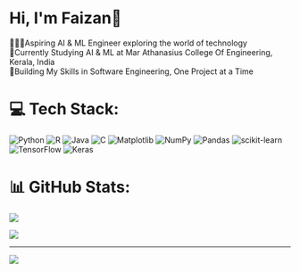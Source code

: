 # Hi, I'm Faizan👋
👨🏽‍💻Aspiring AI & ML Engineer exploring the world of technology<br>
🏫Currently Studying AI & ML at Mar Athanasius College Of Engineering, Kerala, India<br>
🎨Building My Skills in Software Engineering, One Project at a Time


# 💻 Tech Stack:
![Python](https://img.shields.io/badge/python-3670A0?style=for-the-badge&logo=python&logoColor=ffdd54) ![R](https://img.shields.io/badge/r-%23276DC3.svg?style=for-the-badge&logo=r&logoColor=white) ![Java](https://img.shields.io/badge/java-%23ED8B00.svg?style=for-the-badge&logo=openjdk&logoColor=white) ![C](https://img.shields.io/badge/c-%2300599C.svg?style=for-the-badge&logo=c&logoColor=white) ![Matplotlib](https://img.shields.io/badge/Matplotlib-%23ffffff.svg?style=for-the-badge&logo=Matplotlib&logoColor=black) ![NumPy](https://img.shields.io/badge/numpy-%23013243.svg?style=for-the-badge&logo=numpy&logoColor=white) ![Pandas](https://img.shields.io/badge/pandas-%23150458.svg?style=for-the-badge&logo=pandas&logoColor=white) ![scikit-learn](https://img.shields.io/badge/scikit--learn-%23F7931E.svg?style=for-the-badge&logo=scikit-learn&logoColor=white) ![TensorFlow](https://img.shields.io/badge/TensorFlow-%23FF6F00.svg?style=for-the-badge&logo=TensorFlow&logoColor=white) ![Keras](https://img.shields.io/badge/Keras-%23D00000.svg?style=for-the-badge&logo=Keras&logoColor=white)

# 📊 GitHub Stats:
![](https://github-readme-stats.vercel.app/api?username=Faizan-Kabeer&theme=dark&hide_border=false&include_all_commits=false&count_private=false)<br/>

![](https://quotes-github-readme.vercel.app/api?type=horizontal&theme=radical)

---
[![](https://visitcount.itsvg.in/api?id=Faizan-Kabeer&icon=0&color=3)](https://visitcount.itsvg.in)

<!-- Proudly created with GPRM ( https://gprm.itsvg.in ) -->
